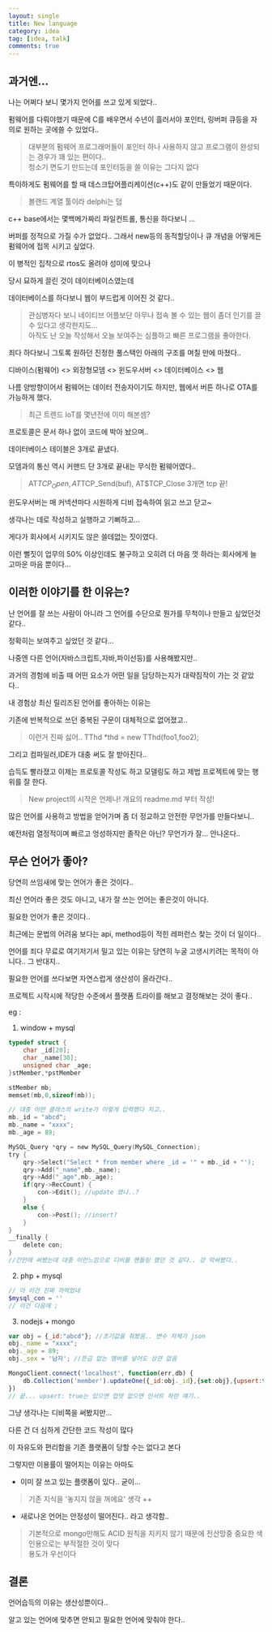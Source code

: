 ```yaml
---
layout: single
title: New language
category: idea
tag: [idea, talk]
comments: true
---
```


## 과거엔...

나는 어쩌다 보니 몇가지 언어를 쓰고 있게 되었다..

펌웨어를 다뤄야했기 때문에 C를 배우면서 수년이 흘러서야 포인터, 링버퍼 큐등을 자의로 원하는 곳에쓸 수 있었다..

> 대부분의 펌웨어 프로그래머들이 포인터 하나 사용하지 않고 프로그램이 완성되는 경우가 꽤 있는 편이다..  
청소기 면도기 만드는데 포인터등을 쓸 이유는 그다지 없다

특이하게도 펌웨어를 할 때 데스크탑어플리케이션(c++)도 같이 만들었기 때문이다.

> 볼랜드 계열 툴이라 delphi는 덤

c++ base에서는 몇백메가짜리 파일컨트롤, 통신을 하다보니 ...

버퍼를 정적으로 가질 수가 없었다.. 그래서 new등의 동적할당이나 큐 개념을 어떻게든 펌웨어에 접목 시키고 싶었다.
 
이 병적인 집착으로 rtos도 올려야 성미에 맞으나 
 
당시 묘하게 끌린 것이 데이터베이스였는데

데이터베이스를 하다보니 웹이 부드럽게 이어진 것 같다..

> 관심병자다 보니 네이티브 어플보단 아무나 접속 볼 수 있는 웹이 좀더 인기를 끌 수 있다고 생각한지도...  
아직도 난 오늘 작성해서 오늘 보여주는 심플하고 빠른 프로그램을 좋아한다.

죄다 하다보니 그토록 원하던 진정한 풀스택인 아래의 구조를 며칠 만에 마쳤다..

디바이스(펌웨어) <> 외장형모뎀 <> 윈도우서버 <> 데이터베이스 <> 웹

나름 양방향이어서 펌웨어는 데이터 전송자이기도 하지만, 웹에서 버튼 하나로 OTA를 가능하게 했다.

> 최근 트렌드 IoT를 몇년전에 이미 해본셈?

프로토콜은 문서 하나 없이 코드에 박아 놨으며..

데이터베이스 테이블은 3개로 끝냈다.

모뎀과의 통신 역시 커맨드 단 3개로 끝내는 무식한 펌웨어였다..

> AT$TCP_Open, AT$TCP_Send(buf), AT$TCP_Close 3개면 tcp 끝!

윈도우서버는 매 커넥션마다 시원하게 디비 접속하여 읽고 쓰고 닫고~

생각나는 데로 작성하고 실행하고 기뻐하고...

게다가 회사에서 시키지도 않은 쓸데없는 짓이였다.

이런 뻘짓이 업무의 50% 이상인데도 불구하고 오히려 더 마음 껏 하라는 회사에게 늘 고마운 마음 뿐이다...

## 이러한 이야기를 한 이유는?

난 언어를 잘 쓰는 사람이 아니라 그 언어를 수단으로 뭔가를 무척이나 만들고 싶었던것 같다..

정확히는 보여주고 싶었던 것 같다...

나중엔 다른 언어(자바스크립트,자바,파이선등)를 사용해봤지만..

과거의 경험에 비출 때 어떤 요소가 어떤 일을 담당하는지가 대략짐작이 가는 것 같았다..

내 경험상 최신 릴리즈된 언어를 좋아하는 이유는

기존에 반복적으로 쓰던 중복된 구문이 대체적으로 없어졌고..

> 이런거 진짜 싫어.. TThd *thd = new TThd(foo1,foo2); 
 
그리고 컴파일러,IDE가 대충 써도 잘 받아진다..

습득도 빨라졌고 이제는 프로토콜 작성도 하고 모델링도 하고 제법 프로젝트에 맞는 행위를 잘 한다.

> New project의 시작은 언제나! 개요의 readme.md 부터 작성!

많은 언어를 사용하고 방법을 얻어가며 좀 더 정교하고 안전한 무언가를 만들다보니..

예전처럼 열정적이며 빠르고 엉성하지만 졸작은 아닌? 무언가가 잘... 안나온다..

## 무슨 언어가 좋아?

당연히 쓰임새에 맞는 언어가 좋은 것이다..

최신 언어라 좋은 것도 아니고, 내가 잘 쓰는 언어는 좋은것이 아니다.

필요한 언어가 좋은 것이다..

최근에는 문법의 어려움 보다는 api, method등이 적힌 레퍼런스 찾는 것이 더 일이다..
 
언어를 죄다 무료로 여기저기서 밀고 있는 이유는 당연히 누굴 고생시키려는 목적이 아니다.. 그 반대지..

필요한 언어를 쓰다보면 자연스럽게 생산성이 올라간다..

프로젝트 시작시에 적당한 수준에서 플랫폼 트라이를 해보고 결정해보는 것이 좋다..

eg : 

1. window + mysql  

```c
typedef struct {
    char _id[20];
    char _name[30];
    unsigned char _age;
}stMember,*pstMember

stMember mb;
memset(mb,0,sizeof(mb));

// 대충 어떤 클래스의 write가 이렇게 입력했다 치고..
mb._id = "abcd";
mb._name = "xxxx";
mb._age = 89;

MySQL_Query *qry = new MySQL_Query(MySQL_Connection);
try {
    qry->Select("Select * from member where _id = '" + mb._id + "');
    qry->Add("_name",mb._name);
    qry->Add("_age",mb._age);
    if(qry->RecCount) {
        con->Edit(); //update 였나..?
    }
    else {
        con->Post(); //insert?
    }
}
__finally {
    delete con;
}
//간만에 써봤는데 대충 이런느낌으로 디비를 핸들링 했던 것 같다.. 걍 막써봤다..
```

2. php + mysql

```php
// 아 이건 진짜 까먹었네 
$mysql_con = ''
// 이건 다음에 ;
```

3. nodejs + mongo

```javascript
var obj = {_id:"abcd"}; //초기값을 줘봤음.. 변수 자체가 json
obj._name = "xxxx";
obj._age = 89;
obj._sex = '남자'; //뜬금 없는 멤버를 넣어도 상관 없음

MongoClient.connect('localhost', function(err,db) {
    db.Collection('member').updateOne({_id:obj._id},{set:obj},{upsert:true}); //json 그냥 씀 끝!
})
// 끝... upsert: true는 있으면 업뎃 없으면 인서트 하란 얘기..
```


그냥 생각나는 디비쪽을 써봤지만...

다른 건 더 심하게 간단한 코드 작성이 많다

이 자유도와 편리함을 기존 플랫폼이 당할 수는 없다고 본다

그렇지만 이용률이 떨어지는 이유는 아마도

- 이미 잘 쓰고 있는 플랫폼이 있다.. 굳이...

> 기존 지식을 '놓지지 않을 꺼에요' 생각 ++

- 새로나온 언어는 안정성이 떨어진다.. 라고 생각함..

> 기본적으로 mongo만해도 ACID 원칙을 지키지 않기 때문에 전산망중 중요한 색인용으로는 부적절한 것이 맞다  
용도가 우선이다

## 결론

언어습득의 이유는 생산성뿐이다..

알고 있는 언어에 맞추면 안되고 필요한 언어에 맞춰야 한다.. 

